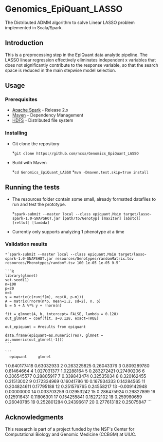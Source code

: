 # Genomics_EpiQuant_LASSO

The Distributed ADMM algorithm to solve Linear LASSO problem implemented in Scala/Spark.

## Introduction

This is a preprocessing step in the EpiQuant data analytic pipeline. The LASSO linear regression effectively eliminates independent x variables that does not significantly contribute to the response variable, so that the search space is reduced in the main stepwise model selection.

## Usage

### Prerequisites

   * [Apache Spark](https://spark.apache.org) - Release 2.x
   * [Maven](https://maven.apache.org/) - Dependency Management
   * [HDFS](http://hadoop.apache.org) - Distributed file system

### Installing

* Git clone the repository

	*`git clone https://github.com/ncsa/Genomics_EpiQuant_LASSO`

* Build with Maven

	*`cd Genomics_EpiQuant_LASSO`
	*`mvn -Dmaven.test.skip=true install`

## Running the tests

* The resources folder contain some small, already formatted datafiles to run and test the prototype. 
	
	*`spark-submit --master local --class epiquant.Main target/lasso-spark-1.0-SNAPSHOT.jar [path/to/Genotyp] [maxiter] [abstol] [reltol] [lambda]`

* Currently only supports analyzing 1 phenotype at a time

### Validation results
	*`spark-submit --master local --class epiquant.Main target/lasso-spark-1.0-SNAPSHOT.jar resources/Genotypes/randomMatrix.tsv resources/Phenotypes/randomY.tsv 100 1e-05 1e-05 0.5`

	```R
	library(glmnet)
	set.seed(1)
	n=100
	p=20
	m=5
	y = matrix(c(runif(m), rep(0, p-m)))
	A = matrix(rnorm(n*p, mean=1.2, sd=2), n, p)
	b = 5 + A %*% y + rnorm(n)

	fit = glmnet(A, b, intercept= FALSE, lambda = 0.128)
	out_glmnet = coef(fit, s=0.128, exact=TRUE)

	out_epiquant = #results from epiquant

	data.frame(epiquant=as.numeric(res), glmnet = as.numeric(out_glmnet[-1]))	
	```

	```
	  epiquant     glmnet
1   0.640177418 0.63032933
2   0.263225825 0.26043376
3   0.809289780 0.81464664
4   1.027031377 1.02288164
5   0.283272421 0.27490206
6   0.306545577 0.28805917
7   0.339843474 0.32535034
8   0.320162455 0.31513002
9   0.172334969 0.16041786
10  0.167934333 0.14284565
11  0.204824611 0.17795188
12  0.251576765 0.24558217
13 -0.009142948 0.00000000
14  0.033703259 0.02953242
15  0.286475924 0.26827899
16  0.125916431 0.11806301
17  0.154255841 0.15272102
18  0.259960659 0.26040785
19  0.252801284 0.24396617
20  0.277613182 0.25075847
	```

## Acknowledgments

This research is part of a project funded by the NSF's Center for  Computational Biology and Genomic Medicine (CCBGM) at UIUC.

